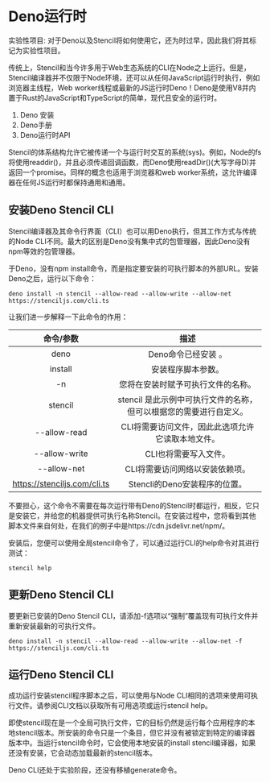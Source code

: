 <!--
 * @Date: 2021-01-21 12:01:43
 * @LastEditors: dongfb
 * @LastEditTime: 2021-01-21 12:14:39
-->

# Deno运行时

实验性项目: 对于Deno以及Stencil将如何使用它，还为时过早，因此我们将其标记为实验性项目。

传统上，Stencil和当今许多用于Web生态系统的CLI在Node之上运行。但是，Stencil编译器并不仅限于Node环境，还可以从任何JavaScript运行时执行，例如浏览器主线程，Web worker线程或最新的JS运行时Deno！Deno是使用V8并内置于Rust的JavaScript和TypeScript的简单，现代且安全的运行时。

1. Deno 安装
2. Deno手册
3. Deno运行时API

Stencil的体系结构允许它被传递一个与运行时交互的系统(sys)。例如，Node的fs将使用readdir()，并且必须传递回调函数，而Deno使用readDir()(大写字母D)并返回一个promise。同样的概念也适用于浏览器和web worker系统，这允许编译器在任何JS运行时都保持通用和通用。

## 安装Deno Stencil CLI

Stencil编译器及其命令行界面（CLI）也可以用Deno执行，但其工作方式与传统的Node CLI不同。最大的区别是Deno没有集中式的包管理器，因此Deno没有npm等效的包管理器。

于Deno，没有npm install命令，而是指定要安装的可执行脚本的外部URL。安装Deno之后，运行以下命令：

```
deno install -n stencil --allow-read --allow-write --allow-net https://stenciljs.com/cli.ts
```

让我们进一步解释一下此命令的作用：


|   命令/参数     |     描述 |   
| :----:          | :----:   | 
| deno            |Deno命令已经安装 。    | 
| install         |  安装程序脚本参数。| 
| -n              | 您将在安装时赋予可执行文件的名称。| 
| stencil         | stencil 是此示例中可执行文件的名称，但可以根据您的需要进行自定义。| 
| --allow-read    |CLI将需要访问文件，因此此选项允许它读取本地文件。| 
| --allow-write   |	CLI也将需要写入文件。| 
| --allow-net     |CLI将需要访问网络以安装依赖项。| 
| https://stenciljs.com/cli.ts     | Stencli的Deno安装程序的位置。  | 

不要担心，这个命令不需要在每次运行带有Deno的Stencil时都运行，相反，它只是安装它，并给您的机器提供可执行名称Stencil。在安装过程中，您将看到其他脚本文件来自何处，在我们的例子中是https://cdn.jsdelivr.net/npm/。

安装后，您便可以使用全局stencil命令了，可以通过运行CLI的help命令对其进行测试：

```
stencil help
```

## 更新Deno Stencil CLI

要更新已安装的Deno Stencil CLI，请添加-f选项以“强制”覆盖现有可执行文件并重新安装最新的可执行文件。

```
deno install -n stencil --allow-read --allow-write --allow-net -f https://stenciljs.com/cli.ts
```

## 运行Deno Stencil CLI

成功运行安装stencil程序脚本之后，可以使用与Node CLI相同的选项来使用可执行文件。请参阅CLI文档以获取所有可用选项或运行stencil help。

即使stencil现在是一个全局可执行文件，它的目标仍然是运行每个应用程序的本地stencil版本。所安装的命令只是一个条目，但它并没有被锁定到特定的编译器版本中。当运行stencil命令时，它会使用本地安装的install stencil编译器，如果还没有安装，它会动态加载最新的stencil版本。

Deno CLI还处于实验阶段，还没有移植generate命令。